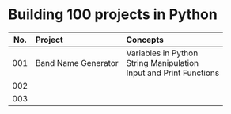 # Building 100 projects in Python
|No.|Project|Concepts|
|:-:|:--|:--|
|001|Band Name Generator|Variables in Python<br />String Manipulation <br />Input and Print Functions|
|002|||
|003|||
